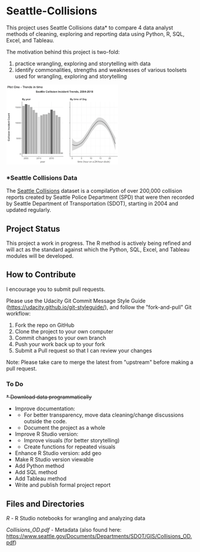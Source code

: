 # Seattle-Collisions

This project uses Seattle Collisions data* to compare 4 data analyst methods of cleaning, exploring and reporting data using Python, R, SQL, Excel, and Tableau.

The motivation behind this project is two-fold:
1. practice wrangling, exploring and storytelling with data
2. identify commonalities, strengths and weaknesses of various toolsets used for wrangling, exploring and storytelling

<img src="docs/SeattleCollisionsPlot1.png" alt="example plot" width="300px" height="auto">

### *Seattle Collisions Data
The [Seattle Collisions](https://data-seattlecitygis.opendata.arcgis.com/datasets/collisions) dataset is a compilation of over 200,000 collision reports created by Seattle Police Department (SPD) that were then recorded by Seattle Department of Transportation (SDOT), starting in 2004 and updated regularly.

## Project Status
This project a work in progress. The R method is actively being refined and will act as the standard against which the Python, SQL, Excel, and Tableau modules will be developed.

## How to Contribute

I encourage you to submit pull requests.

Please use the Udacity Git Commit Message Style Guide (https://udacity.github.io/git-styleguide/), and follow the "fork-and-pull" Git workflow:

1. Fork the repo on GitHub
1. Clone the project to your own computer
1. Commit changes to your own branch
1. Push your work back up to your fork
1. Submit a Pull request so that I can review your changes

Note: Please take care to merge the latest from "upstream" before making a pull request.

### To Do
~~* Download data programmatically~~
* Improve documentation:
* * For better transparency, move data cleaning/change discussions outside the code.
* * Document the project as a whole
* Improve R Studio version: 
* * Improve visuals (for better storytelling)
* * Create functions for repeated visuals
* Enhance R Studio version: add geo
* Make R Studio version viewable
* Add Python method
* Add SQL method
* Add Tableau method
* Write and publish formal project report

## Files and Directories
*R* - R Studio notebooks for wrangling and analyzing data

*Collisions_OD.pdf* - Metadata (also found here: https://www.seattle.gov/Documents/Departments/SDOT/GIS/Collisions_OD.pdf)
